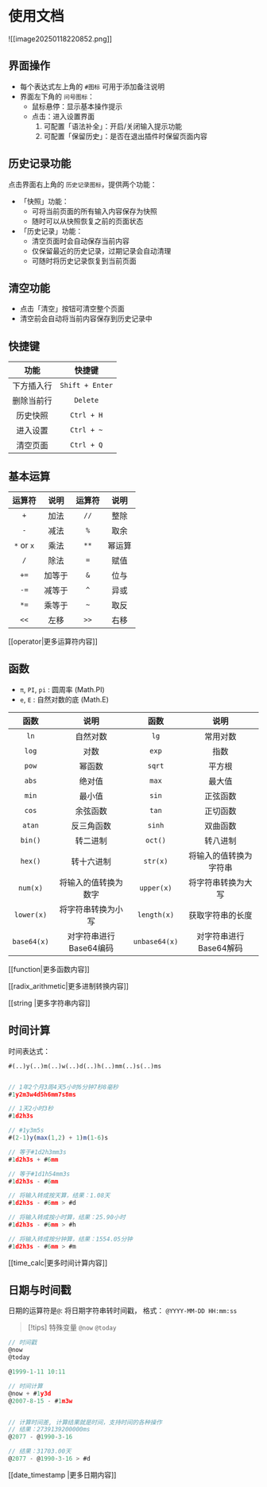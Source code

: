 # 使用文档


![[image20250118220852.png]]

## 界面操作
- 每个表达式左上角的 `#图标` 可用于添加备注说明
- 界面左下角的 `问号图标`：
  + 鼠标悬停：显示基本操作提示
  + 点击：进入设置界面
    1. 可配置「语法补全」：开启/关闭输入提示功能
    2. 可配置「保留历史」：是否在退出插件时保留页面内容

## 历史记录功能

点击界面右上角的 `历史记录图标`，提供两个功能：
  - 「快照」功能：
    - 可将当前页面的所有输入内容保存为快照
    - 随时可以从快照恢复之前的页面状态
  - 「历史记录」功能：
    - 清空页面时会自动保存当前内容
    - 仅保留最近的历史记录，过期记录会自动清理
    - 可随时将历史记录恢复到当前页面

## 清空功能
- 点击「清空」按钮可清空整个页面
- 清空前会自动将当前内容保存到历史记录中


## 快捷键

|  功能   |       快捷键       |
| :---: | :-------------: |
| 下方插入行 | `Shift + Enter` |
| 删除当前行 |    `Delete`     |
| 历史快照  |   `Ctrl + H`    |
| 进入设置  |   `Ctrl + ~`    |
| 清空页面  |   `Ctrl + Q`    |

## 基本运算

|    运算符     | 说明  | 运算符  | 说明  |
| :--------: | :-: | :--: | :-: |
|    `+`     | 加法  | `//` | 整除  |
|    `-`     | 减法  | `%`  | 取余  |
| `*` or `x` | 乘法  | `**` | 幂运算 |
|    `/`     | 除法  | `=`  | 赋值  |
|    `+=`    | 加等于 | `&`  | 位与  |
|    `-=`    | 减等于 | `^`  | 异或  |
|    `*=`    | 乘等于 | `~`  | 取反  |
|    `<<`    | 左移  | `>>` | 右移  |

[[operator|更多运算符内容]]

## 函数

- `π`, `PI`, `pi` : 圆周率 (Math.PI)
- `e`, `E` : 自然对数的底 (Math.E)

|     函数      |       说明       |      函数       |       说明       |
| :---------: | :------------: | :-----------: | :------------: |
|    `ln`     |      自然对数      |     `lg`      |      常用对数      |
|    `log`    |       对数       |     `exp`     |       指数       |
|    `pow`    |      幂函数       |    `sqrt`     |      平方根       |
|    `abs`    |      绝对值       |     `max`     |      最大值       |
|    `min`    |      最小值       |     `sin`     |      正弦函数      |
|    `cos`    |      余弦函数      |     `tan`     |      正切函数      |
|   `atan`    |     反三角函数      |    `sinh`     |      双曲函数      |
|   `bin()`   |      转二进制      |    `oct()`    |      转八进制      |
|   `hex()`   |     转十六进制      |   `str(x)`    |  将输入的值转换为字符串   |
|  `num(x)`   |   将输入的值转换为数字   |  `upper(x)`   |   将字符串转换为大写    |
| `lower(x)`  |   将字符串转换为小写    |  `length(x)`  |    获取字符串的长度    |
| `base64(x)` | 对字符串进行Base64编码 | `unbase64(x)` | 对字符串进行Base64解码 |


[[function|更多函数内容]]

[[radix_arithmetic|更多进制转换内容]]

[[string |更多字符串内容]]


## 时间计算

时间表达式：

`#(..)y(..)m(..)w(..)d(..)h(..)mm(..)s(..)ms`


``` js

// 1年2个月3周4天5小时6分钟7秒8毫秒
#1y2m3w4d5h6mm7s8ms

// 1天2小时3秒
#1d2h3s

// #1y3m5s
#(2-1)y(max(1,2) + 1)m(1-6)s

// 等于#1d2h3mm3s
#1d2h3s + #6mm 

// 等于#1d1h54mm3s
#1d2h3s - #6mm 

// 将输入转成按天算，结果：1.08天
#1d2h3s - #6mm > #d

// 将输入转成按小时算，结果：25.90小时
#1d2h3s - #6mm > #h

// 将输入转成按分钟算，结果：1554.05分钟
#1d2h3s - #6mm > #m

```

[[time_calc|更多时间计算内容]]


## 日期与时间戳

日期的运算符是`@`:  将日期字符串转时间戳，
格式： `@YYYY-MM-DD HH:mm:ss` 

> [!tips] 特殊变量 `@now`  `@today`

``` js
// 时间戳
@now
@today

@1999-1-11 10:11

// 时间计算
@now + #1y3d
@2007-8-15 - #1m3w


// 计算时间差, 计算结果就是时间，支持时间的各种操作
// 结果：2739139200000ms
@2077 - @1990-3-16

// 结果：31703.00天
@2077 - @1990-3-16 > #d

```


[[date_timestamp |更多日期内容]]
